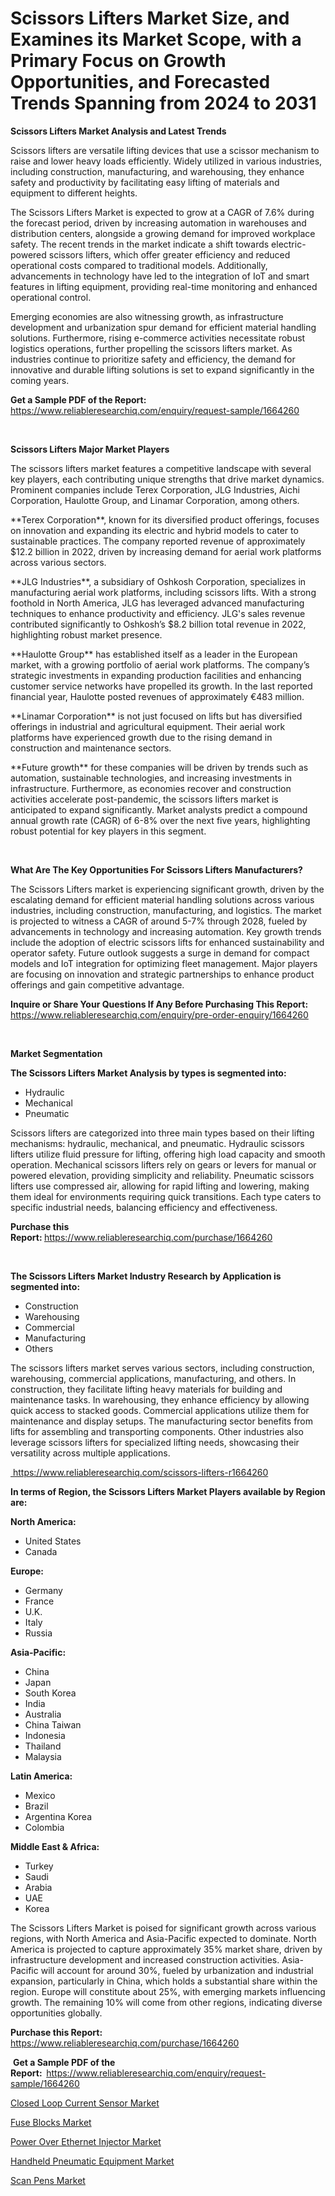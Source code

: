 <p><h1>Scissors Lifters Market Size, and Examines its Market Scope, with a Primary Focus on Growth Opportunities, and Forecasted Trends Spanning from 2024 to 2031</h1></p><p><strong>Scissors Lifters Market Analysis and Latest Trends</strong></p>
<p><p>Scissors lifters are versatile lifting devices that use a scissor mechanism to raise and lower heavy loads efficiently. Widely utilized in various industries, including construction, manufacturing, and warehousing, they enhance safety and productivity by facilitating easy lifting of materials and equipment to different heights.</p><p>The Scissors Lifters Market is expected to grow at a CAGR of 7.6% during the forecast period, driven by increasing automation in warehouses and distribution centers, alongside a growing demand for improved workplace safety. The recent trends in the market indicate a shift towards electric-powered scissors lifters, which offer greater efficiency and reduced operational costs compared to traditional models. Additionally, advancements in technology have led to the integration of IoT and smart features in lifting equipment, providing real-time monitoring and enhanced operational control.</p><p>Emerging economies are also witnessing growth, as infrastructure development and urbanization spur demand for efficient material handling solutions. Furthermore, rising e-commerce activities necessitate robust logistics operations, further propelling the scissors lifters market. As industries continue to prioritize safety and efficiency, the demand for innovative and durable lifting solutions is set to expand significantly in the coming years.</p></p>
<p><strong>Get a Sample PDF of the Report:&nbsp;</strong> <a href="https://www.reliableresearchiq.com/enquiry/request-sample/1664260?utm_campaign=1260&utm_medium=2&utm_source=Github&utm_content=ia&utm_term=28092024&utm_id=scissors-lifters">https://www.reliableresearchiq.com/enquiry/request-sample/1664260</a></p>
<p>&nbsp;</p>
<p><strong>Scissors Lifters Major Market Players</strong></p>
<p><p>The scissors lifters market features a competitive landscape with several key players, each contributing unique strengths that drive market dynamics. Prominent companies include Terex Corporation, JLG Industries, Aichi Corporation, Haulotte Group, and Linamar Corporation, among others.</p><p>**Terex Corporation**, known for its diversified product offerings, focuses on innovation and expanding its electric and hybrid models to cater to sustainable practices. The company reported revenue of approximately $12.2 billion in 2022, driven by increasing demand for aerial work platforms across various sectors.</p><p>**JLG Industries**, a subsidiary of Oshkosh Corporation, specializes in manufacturing aerial work platforms, including scissors lifts. With a strong foothold in North America, JLG has leveraged advanced manufacturing techniques to enhance productivity and efficiency. JLG's sales revenue contributed significantly to Oshkosh’s $8.2 billion total revenue in 2022, highlighting robust market presence.</p><p>**Haulotte Group** has established itself as a leader in the European market, with a growing portfolio of aerial work platforms. The company’s strategic investments in expanding production facilities and enhancing customer service networks have propelled its growth. In the last reported financial year, Haulotte posted revenues of approximately €483 million.</p><p>**Linamar Corporation** is not just focused on lifts but has diversified offerings in industrial and agricultural equipment. Their aerial work platforms have experienced growth due to the rising demand in construction and maintenance sectors.</p><p>**Future growth** for these companies will be driven by trends such as automation, sustainable technologies, and increasing investments in infrastructure. Furthermore, as economies recover and construction activities accelerate post-pandemic, the scissors lifters market is anticipated to expand significantly. Market analysts predict a compound annual growth rate (CAGR) of 6-8% over the next five years, highlighting robust potential for key players in this segment.</p></p>
<p>&nbsp;</p>
<p><strong>What Are The Key Opportunities For Scissors Lifters Manufacturers?</strong></p>
<p><p>The Scissors Lifters market is experiencing significant growth, driven by the escalating demand for efficient material handling solutions across various industries, including construction, manufacturing, and logistics. The market is projected to witness a CAGR of around 5-7% through 2028, fueled by advancements in technology and increasing automation. Key growth trends include the adoption of electric scissors lifts for enhanced sustainability and operator safety. Future outlook suggests a surge in demand for compact models and IoT integration for optimizing fleet management. Major players are focusing on innovation and strategic partnerships to enhance product offerings and gain competitive advantage.</p></p>
<p><strong>Inquire or Share Your Questions If Any Before Purchasing This Report:</strong> <a href="https://www.reliableresearchiq.com/enquiry/pre-order-enquiry/1664260?utm_campaign=1260&utm_medium=2&utm_source=Github&utm_content=ia&utm_term=28092024&utm_id=scissors-lifters">https://www.reliableresearchiq.com/enquiry/pre-order-enquiry/1664260</a></p>
<p>&nbsp;</p>
<p><strong>Market Segmentation</strong></p>
<p><strong>The Scissors Lifters Market Analysis by types is segmented into:</strong></p>
<p><ul><li>Hydraulic</li><li>Mechanical</li><li>Pneumatic</li></ul></p>
<p><p>Scissors lifters are categorized into three main types based on their lifting mechanisms: hydraulic, mechanical, and pneumatic. Hydraulic scissors lifters utilize fluid pressure for lifting, offering high load capacity and smooth operation. Mechanical scissors lifters rely on gears or levers for manual or powered elevation, providing simplicity and reliability. Pneumatic scissors lifters use compressed air, allowing for rapid lifting and lowering, making them ideal for environments requiring quick transitions. Each type caters to specific industrial needs, balancing efficiency and effectiveness.</p></p>
<p><strong>Purchase this Report:&nbsp;</strong><a href="https://www.reliableresearchiq.com/purchase/1664260?utm_campaign=1260&utm_medium=2&utm_source=Github&utm_content=ia&utm_term=28092024&utm_id=scissors-lifters">https://www.reliableresearchiq.com/purchase/1664260</a></p>
<p>&nbsp;</p>
<p><strong>The Scissors Lifters Market Industry Research by Application is segmented into:</strong></p>
<p><ul><li>Construction</li><li>Warehousing</li><li>Commercial</li><li>Manufacturing</li><li>Others</li></ul></p>
<p><p>The scissors lifters market serves various sectors, including construction, warehousing, commercial applications, manufacturing, and others. In construction, they facilitate lifting heavy materials for building and maintenance tasks. In warehousing, they enhance efficiency by allowing quick access to stacked goods. Commercial applications utilize them for maintenance and display setups. The manufacturing sector benefits from lifts for assembling and transporting components. Other industries also leverage scissors lifters for specialized lifting needs, showcasing their versatility across multiple applications.</p></p>
<p><a href="https://www.reliableresearchiq.com/scissors-lifters-r1664260?utm_campaign=1260&utm_medium=2&utm_source=Github&utm_content=ia&utm_term=28092024&utm_id=scissors-lifters">&nbsp;https://www.reliableresearchiq.com/scissors-lifters-r1664260</a></p>
<p><strong>In terms of Region, the Scissors Lifters Market Players available by Region are:</strong></p>
<p>
    <p> <strong> North America: </strong>
        <ul>
            <li>United States</li>
            <li>Canada</li>
        </ul>
        </p> 
    <p> <strong> Europe: </strong>
        <ul>
            <li>Germany</li>
            <li>France</li>
            <li>U.K.</li>
            <li>Italy</li>
            <li>Russia</li>
        </ul>
        </p> 
    <p> <strong> Asia-Pacific: </strong>
        <ul>
            <li>China</li>
            <li>Japan</li>
            <li>South Korea</li>
            <li>India</li>
            <li>Australia</li>
            <li>China Taiwan</li>
            <li>Indonesia</li>
            <li>Thailand</li>
            <li>Malaysia</li>
        </ul>
        </p> 
    <p> <strong> Latin America: </strong>
        <ul>
            <li>Mexico</li>
            <li>Brazil</li>
            <li>Argentina Korea</li>
            <li>Colombia</li>
        </ul>
        </p> 
    <p> <strong> Middle East & Africa: </strong>
        <ul>
            <li>Turkey</li>
            <li>Saudi</li>
            <li>Arabia</li>
            <li>UAE</li>
            <li>Korea</li>
        </ul>
    </p>
    </p>
<p><p>The Scissors Lifters Market is poised for significant growth across various regions, with North America and Asia-Pacific expected to dominate. North America is projected to capture approximately 35% market share, driven by infrastructure development and increased construction activities. Asia-Pacific will account for around 30%, fueled by urbanization and industrial expansion, particularly in China, which holds a substantial share within the region. Europe will constitute about 25%, with emerging markets influencing growth. The remaining 10% will come from other regions, indicating diverse opportunities globally.</p></p>
<p><strong>Purchase this Report: </strong><a href="https://www.reliableresearchiq.com/purchase/1664260?utm_campaign=1260&utm_medium=2&utm_source=Github&utm_content=ia&utm_term=28092024&utm_id=scissors-lifters">https://www.reliableresearchiq.com/purchase/1664260</a></p>
<p>&nbsp;<strong>Get a Sample PDF of the Report:&nbsp;&nbsp;</strong><a href="https://www.reliableresearchiq.com/enquiry/request-sample/1664260?utm_campaign=1260&utm_medium=2&utm_source=Github&utm_content=ia&utm_term=28092024&utm_id=scissors-lifters">https://www.reliableresearchiq.com/enquiry/request-sample/1664260</a></p>
<p><strong></strong></p>
<p><p><a href="https://issuu.com/reportprime-2/docs/closed-loop-current-sensor-market-s_6e2ddeada4bfa4?utm_campaign=1260&utm_medium=2&utm_source=Github&utm_content=ia&utm_term=28092024&utm_id=scissors-lifters">Closed Loop Current Sensor Market</a></p><p><a href="https://www.linkedin.com/pulse/fuse-blocks-market-size-share-growth-analysis-type-application-g489f?utm_campaign=1260&utm_medium=2&utm_source=Github&utm_content=ia&utm_term=28092024&utm_id=scissors-lifters">Fuse Blocks Market</a></p><p><a href="https://issuu.com/reportprime-2/docs/power-over-ethernet-injector-market_a1191f9177b30c?utm_campaign=1260&utm_medium=2&utm_source=Github&utm_content=ia&utm_term=28092024&utm_id=scissors-lifters">Power Over Ethernet Injector Market</a></p><p><a href="https://github.com/mharielmesa/Market-Research-Report-List-5/blob/main/handheld-pneumatic-equipment-market.md?utm_campaign=1260&utm_medium=2&utm_source=Github&utm_content=ia&utm_term=28092024&utm_id=scissors-lifters">Handheld Pneumatic Equipment Market</a></p><p><a href="https://www.linkedin.com/pulse/what-emerging-market-trends-scan-pens-detailed-overview-ds8ff?utm_campaign=1260&utm_medium=2&utm_source=Github&utm_content=ia&utm_term=28092024&utm_id=scissors-lifters">Scan Pens Market</a></p></p>